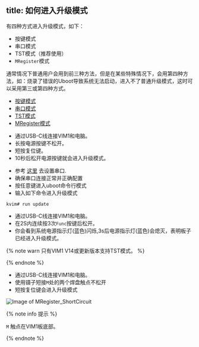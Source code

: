 title: 如何进入升级模式
---

有四种方式进入升级模式，如下：

* 按键模式
* 串口模式
* TST模式（推荐使用）
* `MRegister`模式

通常情况下普通用户会用到前三种方法，但是在某些特殊情况下，会用第四种方法，如：烧录了错误的Uboot导致系统无法启动，进入不了普通升级模式，这时可以采用第三或第四种方式。

<ul class="nav nav-tabs" id="myTab" role="tablist">
  <li class="nav-item" role="presentation">
    <a class="nav-link active" id="keys-tab" data-toggle="tab" href="#keys" role="tab" aria-controls="keys" aria-selected="true">按键模式</a>
  </li>
  <li class="nav-item" role="presentation">
    <a class="nav-link" id="serial-tab" data-toggle="tab" href="#serial" role="tab" aria-controls="serial" aria-selected="false">串口模式</a>
  </li>
  <li class="nav-item" role="presentation">
    <a class="nav-link" id="tst-tab" data-toggle="tab" href="#tst" role="tab" aria-controls="tst" aria-selected="false">TST模式</a>
  </li>
  <li class="nav-item" role="presentation">
    <a class="nav-link" id="mregister-tab" data-toggle="tab" href="#mregister" role="tab" aria-controls="mregister" aria-selected="false">MRegister模式</a>
  </li>
</ul>
<div class="tab-content" id="myTabContent">
<div class="tab-pane fade show active" id="keys" role="tabpanel" aria-labelledby="keys-tab">

* 通过USB-C线连接VIM1和电脑。
* 长按电源按键不松开。
* 短按复位键。
* 10秒后松开电源按键就会进入升级模式。

</div>
<div class="tab-pane fade" id="serial" role="tabpanel" aria-labelledby="serial-tab">

* 参考 [这里](/android/zh-cn/vim1/SetupSerialTool.html) 去设置串口.
* 确保串口连接正常并正确配置
* 按任意键进入uboot命令行模式
* 输入如下命令进入升级模式

```
kvim# run update
```

</div>
<div class="tab-pane fade" id="tst" role="tabpanel" aria-labelledby="tst-tab">

* 通过USB-C线连接VIM1和电脑。
* 在2S内连续按3次`Func`按键后松开。
* 你会看到系统电源指示灯(蓝色)闪烁,3s后电源指示灯(蓝色)会熄灭，表明板子已经进入升级模式。

{% note warn 只有VIM1 V14或更新版本支持TST模式。 %}

{% endnote %}

</div>
<div class="tab-pane fade" id="mregister" role="tabpanel" aria-labelledby="mregister-tab">

* 通过USB-C线连接VIM1和电脑。
* 使用镊子短接`M`处的两个焊盘触点不松开
* 短按复位键会进入升级模式

![Image of MRegister_ShortCircuit](/android/images/vim1/MRegister_ShortCircuit.png)

{% note info 提示 %}

`M` 触点在VIM1板底部。

{% endnote %}

</div>
</div> 

